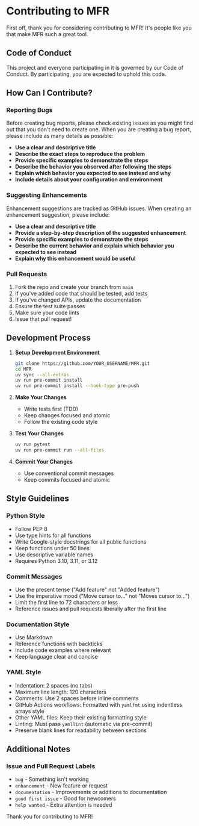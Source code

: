 # Contributing to MFR

First off, thank you for considering contributing to MFR! It's people like you that make MFR such a great tool.

## Code of Conduct

This project and everyone participating in it is governed by our Code of Conduct. By participating, you are expected
to uphold this code.

## How Can I Contribute?

### Reporting Bugs

Before creating bug reports, please check existing issues as you might find out that you don't need to create one.
When you are creating a bug report, please include as many details as possible:

- **Use a clear and descriptive title**
- **Describe the exact steps to reproduce the problem**
- **Provide specific examples to demonstrate the steps**
- **Describe the behavior you observed after following the steps**
- **Explain which behavior you expected to see instead and why**
- **Include details about your configuration and environment**

### Suggesting Enhancements

Enhancement suggestions are tracked as GitHub issues. When creating an enhancement suggestion, please include:

- **Use a clear and descriptive title**
- **Provide a step-by-step description of the suggested enhancement**
- **Provide specific examples to demonstrate the steps**
- **Describe the current behavior and explain which behavior you expected to see instead**
- **Explain why this enhancement would be useful**

### Pull Requests

1. Fork the repo and create your branch from `main`
2. If you've added code that should be tested, add tests
3. If you've changed APIs, update the documentation
4. Ensure the test suite passes
5. Make sure your code lints
6. Issue that pull request!

## Development Process

1. **Setup Development Environment**

   ```bash
   git clone https://github.com/YOUR_USERNAME/MFR.git
   cd MFR
   uv sync --all-extras
   uv run pre-commit install
   uv run pre-commit install --hook-type pre-push
   ```

2. **Make Your Changes**

   - Write tests first (TDD)
   - Keep changes focused and atomic
   - Follow the existing code style

3. **Test Your Changes**

   ```bash
   uv run pytest
   uv run pre-commit run --all-files
   ```

4. **Commit Your Changes**
   - Use conventional commit messages
   - Keep commits focused and atomic

## Style Guidelines

### Python Style

- Follow PEP 8
- Use type hints for all functions
- Write Google-style docstrings for all public functions
- Keep functions under 50 lines
- Use descriptive variable names
- Requires Python 3.10, 3.11, or 3.12

### Commit Messages

- Use the present tense ("Add feature" not "Added feature")
- Use the imperative mood ("Move cursor to..." not "Moves cursor to...")
- Limit the first line to 72 characters or less
- Reference issues and pull requests liberally after the first line

### Documentation Style

- Use Markdown
- Reference functions with backticks
- Include code examples where relevant
- Keep language clear and concise

### YAML Style

- Indentation: 2 spaces (no tabs)
- Maximum line length: 120 characters
- Comments: Use 2 spaces before inline comments
- GitHub Actions workflows: Formatted with `yamlfmt` using indentless arrays style
- Other YAML files: Keep their existing formatting style
- Linting: Must pass `yamllint` (automatic via pre-commit)
- Preserve blank lines for readability between sections

## Additional Notes

### Issue and Pull Request Labels

- `bug` - Something isn't working
- `enhancement` - New feature or request
- `documentation` - Improvements or additions to documentation
- `good first issue` - Good for newcomers
- `help wanted` - Extra attention is needed

Thank you for contributing to MFR!
